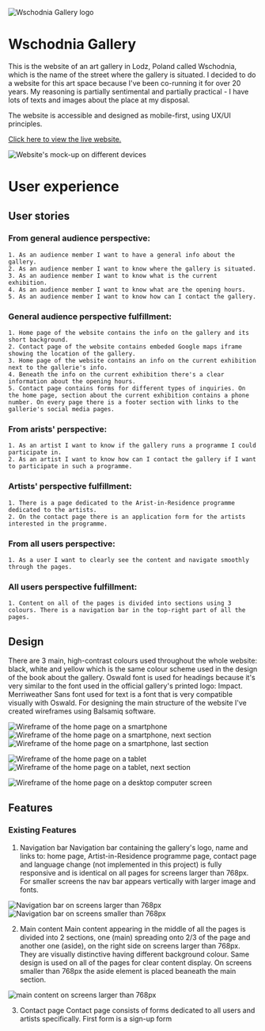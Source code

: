 ![Wschodnia Gallery logo](assets/images/gw-logo-w.svg)

# **Wschodnia Gallery**

This is the website of an art gallery in Lodz, Poland called Wschodnia, which is the name of the street where the gallery is situated. I decided to do a website for this art space because I've been co-running it for over 20 years. My reasoning is partially sentimental and partially practical - I have lots of texts and images about the place at my disposal.

The website is accessible and designed as mobile-first, using UX/UI principles. 

[Click here to view the live website.](https://ewelinachm.github.io/wschodnia-gallery/index.html)

![Website's mock-up on different devices](assets/images/amiresponsive.png)

# User experience #

## User stories ##

### From general audience perspective: ###
    1. As an audience member I want to have a general info about the gallery.
    2. As an audience member I want to know where the gallery is situated.
    3. As an audience member I want to know what is the current exhibition.
    4. As an audience member I want to know what are the opening hours.
    5. As an audience member I want to know how can I contact the gallery.

### General audience perspective fulfillment: ###
    1. Home page of the website contains the info on the gallery and its short background.
    2. Contact page of the website contains embeded Google maps iframe showing the location of the gallery.
    3. Home page of the website contains an info on the current exhibition next to the gallerie's info.
    4. Beneath the info on the current exhibition there's a clear information about the opening hours.
    5. Contact page contains forms for different types of inquiries. On the home page, section about the current exhibition contains a phone number. On every page there is a footer section with links to the gallerie's social media pages.

### From arists' perspective: ###
    1. As an artist I want to know if the gallery runs a programme I could participate in.
    2. As an artist I want to know how can I contact the gallery if I want to participate in such a programme.

### Artists' perspective fulfillment: ###
    1. There is a page dedicated to the Arist-in-Residence programme dedicated to the artists.
    2. On the contact page there is an application form for the artists interested in the programme.

### From all users perspective: ###
    1. As a user I want to clearly see the content and navigate smoothly through the pages.

### All users perspective fulfillment: ###
    1. Content on all of the pages is divided into sections using 3 colours. There is a navigation bar in the top-right part of all the pages.

## Design ##
There are 3 main, high-contrast colours used throughout the whole website: black, white and yellow which is the same colour scheme used in the design of the book about the gallery.
Oswald font is used for headings because it's very similar to the font used in the official gallery's printed logo: Impact. Merriweather Sans font used for text is a font that is very compatible visually with Oswald.
For designing the main structure of the website I've created wireframes using Balsamiq software.

![Wireframe of the home page on a smartphone](assets/images/smartphone1.png) ![Wireframe of the home page on a smartphone, next section](assets/images/smartphone2.png) ![Wireframe of the home page on a smartphone, last section](assets/images/smartphone3.png) 

![Wireframe of the home page on a tablet](assets/images/tablet1.png) 
![Wireframe of the home page on a tablet, next section](assets/images/tablet2.png)

![Wireframe of the home page on a desktop computer screen](assets/images/desktop.png)

## Features ##

### Existing Features ###
1. Navigation bar
Navigation bar containing the gallery's logo, name and links to: home page, Artist-in-Residence programme page, contact page and language change (not implemented in this project) is fully responsive and is identical on all pages for screens larger than 768px. For smaller screens the nav bar appears vertically with larger image and fonts.

![Navigation bar on screens larger than 768px](assets/images/nav-bar.png) ![Navigation bar on screens smaller than 768px](assets/images/nav-bar-mobile.png)

2. Main content
Main content appearing in the middle of all the pages is divided into 2 sections, one (main) spreading onto 2/3 of the page and another one (aside), on the right side on screens larger than 768px. They are visually distinctive having different background colour. Same design is used on all of the pages for clear content display. On screens smaller than 768px the aside element is placed beaneath the 
main section.

![main content on screens larger than 768px](assets/images/main-content.png)

3. Contact page
Contact page consists of forms dedicated to all users and artists specifically. First form is a sign-up form 